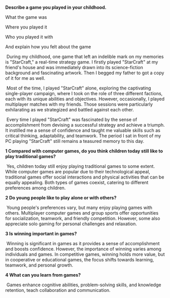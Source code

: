 **Describe a game you played in your childhood.**

What the game was

Where you played it

Who you played it with

And explain how you felt about the game

​	During my childhood, one game that left an indelible mark on my memories is "StarCraft," a real-time strategy game. I firstly played "StarCraft" at my friend's house and was immediately drawn into its science-fiction background and fascinating artwork. Then I begged my father to got a copy of it for me as well.

​	Most of the time, I played "StarCraft" alone, exploring the captivating single-player campaign, where I took on the role of three different factions, each with its unique abilities and objectives. However, occasionally, I played multiplayer matches with my friends. Those sessions were particularly exhilarating as we strategized and battled against each other.

​	Every time I played "StarCraft" was fascinated by the sense of accomplishment from devising a successful strategy and achieve a triumph. It instilled me a sense of confidence and taught me valuable skills such as critical thinking, adaptability, and teamwork. The period I sat in front of my PC playing "StarCraft" still remains a teasured memory to this day.

**1 Compared with computer games, do you think children today still like to play traditional games?**

​	Yes, children today still enjoy playing traditional games to some extent. While computer games are popular due to their technological appeal, traditional games offer social interactions and physical activities that can be equally appealing. Both types of games coexist, catering to different preferences among children.

**2 Do young people like to play alone or with others?**

​	Young people's preferences vary, but many enjoy playing games with others. Multiplayer computer games and group sports offer opportunities for socialization, teamwork, and friendly competition. However, some also appreciate solo gaming for personal challenges and relaxation.

**3 Is winning important in games?**

​	Winning is significant in games as it provides a sense of accomplishment and boosts confidence. However, the importance of winning varies among individuals and games. In competitive games, winning holds more value, but in cooperative or educational games, the focus shifts towards learning, teamwork, and personal growth.

**4 What can you learn from games?**

​	Games enhance cognitive abilities, problem-solving skills, and knowledge retention, teach collaboration and communication.